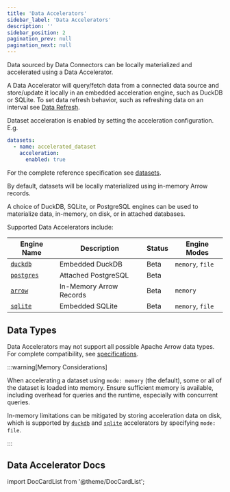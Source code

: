 ```yaml
---
title: 'Data Accelerators'
sidebar_label: 'Data Accelerators'
description: ''
sidebar_position: 2
pagination_prev: null
pagination_next: null
---
```


Data sourced by Data Connectors can be locally materialized and accelerated using a Data Accelerator.

A Data Accelerator will query/fetch data from a connected data source and store/update it locally in an embedded acceleration engine, such as DuckDB or SQLite. To set data refresh behavior, such as refreshing data on an interval see [Data Refresh](./data-refresh.md).

Dataset acceleration is enabled by setting the acceleration configuration. E.g.

```yaml
datasets:
  - name: accelerated_dataset
    acceleration:
      enabled: true
```

For the complete reference specification see [datasets](/reference/spicepod/datasets.md).

By default, datasets will be locally materialized using in-memory Arrow records.

A choice of DuckDB, SQLite, or PostgreSQL engines can be used to materialize data, in-memory, on disk, or in attached databases.

Supported Data Accelerators include:

| Engine Name                       | Description             | Status | Engine Modes     |
| --------------------------------- | ----------------------- | ------ | ---------------- |
| [`duckdb`](./duckdb.md)           | Embedded DuckDB         | Beta   | `memory`, `file` |
| [`postgres`](./postgres/index.md) | Attached PostgreSQL     | Beta   |                  |
| [`arrow`](./arrow.md)             | In-Memory Arrow Records | Beta   | `memory`         |
| [`sqlite`](./sqlite.md)           | Embedded SQLite         | Beta   | `memory`, `file` |

## Data Types

Data Accelerators may not support all possible Apache Arrow data types. For complete compatibility, see [specifications](/reference/datatypes.md).

:::warning[Memory Considerations]

When accelerating a dataset using `mode: memory` (the default), some or all of the dataset is loaded into memory. Ensure sufficient memory is available, including overhead for queries and the runtime, especially with concurrent queries.

In-memory limitations can be mitigated by storing acceleration data on disk, which is supported by [`duckdb`](./duckdb.md) and [`sqlite`](./sqlite.md) accelerators by specifying `mode: file`.

:::

## Data Accelerator Docs

import DocCardList from '@theme/DocCardList';

<DocCardList />
